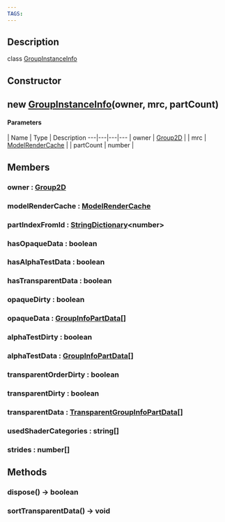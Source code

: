 ```yaml
---
TAGS:
---
```

## Description

class [GroupInstanceInfo](/classes/2.4/GroupInstanceInfo)



## Constructor

## new [GroupInstanceInfo](/classes/2.4/GroupInstanceInfo)(owner, mrc, partCount)



#### Parameters
 | Name | Type | Description
---|---|---|---
 | owner | [Group2D](/classes/2.4/Group2D) | 
 | mrc | [ModelRenderCache](/classes/2.4/ModelRenderCache) | 
 | partCount | number | 
## Members

### owner : [Group2D](/classes/2.4/Group2D)



### modelRenderCache : [ModelRenderCache](/classes/2.4/ModelRenderCache)



### partIndexFromId : [StringDictionary](/classes/2.4/StringDictionary)&lt;number&gt;



### hasOpaqueData : boolean



### hasAlphaTestData : boolean



### hasTransparentData : boolean



### opaqueDirty : boolean



### opaqueData : [GroupInfoPartData](/classes/2.4/GroupInfoPartData)[]



### alphaTestDirty : boolean



### alphaTestData : [GroupInfoPartData](/classes/2.4/GroupInfoPartData)[]



### transparentOrderDirty : boolean



### transparentDirty : boolean



### transparentData : [TransparentGroupInfoPartData](/classes/2.4/TransparentGroupInfoPartData)[]



### usedShaderCategories : string[]



### strides : number[]



## Methods

### dispose() &rarr; boolean


### sortTransparentData() &rarr; void


